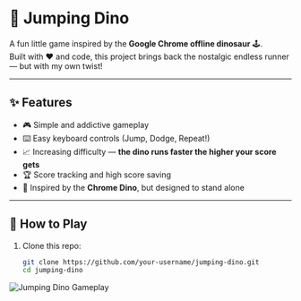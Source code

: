 # 🦖 Jumping Dino  

A fun little game inspired by the **Google Chrome offline dinosaur** 🕹️.  
Built with ❤️ and code, this project brings back the nostalgic endless runner — but with my own twist!  

---

## ✨ Features
- 🎮 Simple and addictive gameplay  
- ⌨️ Easy keyboard controls (Jump, Dodge, Repeat!)  
- 📈 Increasing difficulty — **the dino runs faster the higher your score gets**  
- 🏆 Score tracking and high score saving  
- 🌌 Inspired by the **Chrome Dino**, but designed to stand alone  

---

## 🚀 How to Play
1. Clone this repo:
   ```bash
   git clone https://github.com/your-username/jumping-dino.git
   cd jumping-dino


![Jumping Dino Gameplay](assets/dino.gif)
